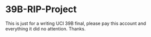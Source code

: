 # 39B-RIP-Project
This is just for a writing UCI 39B final, please pay this account and everything it did no attention. Thanks.
